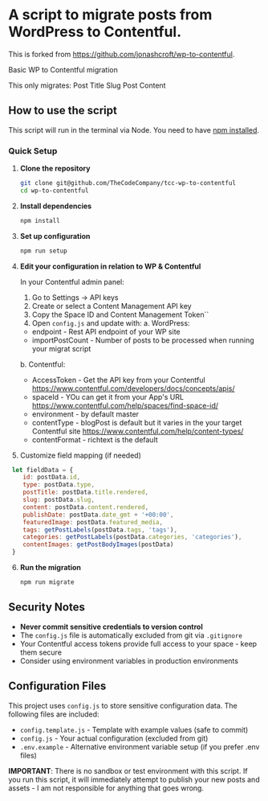 # A script to migrate posts from WordPress to Contentful.

This is forked from https://github.com/jonashcroft/wp-to-contentful.

Basic WP to Contentful migration

This only migrates:
Post Title
Slug
Post Content

## How to use the script

This script will run in the terminal via Node. You need to have [npm installed]('https://www.npmjs.com/get-npm').

### Quick Setup

1. **Clone the repository**
   ```bash
   git clone git@github.com/TheCodeCompany/tcc-wp-to-contentful
   cd wp-to-contentful
   ```

2. **Install dependencies**
   ```bash
   npm install
   ```

3. **Set up configuration**
   ```bash
   npm run setup
   ```

4. **Edit your configuration in relation to WP & Contentful**

    In your Contentful admin panel:
    1. Go to Settings → API keys
    2. Create or select a Content Management API key
    3. Copy the Space ID and Content Management Token``
    4. Open `config.js` and update with:
   a. WordPress:
    - endpoint - Rest API endpoint of your WP site
    - importPostCount - Number of posts to be processed when running your migrat script

   b. Contentful:
    - AccessToken - Get the API key from your Contentful https://www.contentful.com/developers/docs/concepts/apis/
    - spaceId - YOu can get it from your App's URL https://www.contentful.com/help/spaces/find-space-id/
    - environment - by default master
    - contentType - blogPost is default but it varies in the your target Contentful site https://www.contentful.com/help/content-types/
    - contentFormat - richtext is the default

5. Customize field mapping (if needed)

```javascript
 let fieldData = {
    id: postData.id,
    type: postData.type,
    postTitle: postData.title.rendered,
    slug: postData.slug,
    content: postData.content.rendered,
    publishDate: postData.date_gmt + '+00:00',
    featuredImage: postData.featured_media,
    tags: getPostLabels(postData.tags, 'tags'),
    categories: getPostLabels(postData.categories, 'categories'),
    contentImages: getPostBodyImages(postData)
 }
 ```

6. **Run the migration**
   ```bash
   npm run migrate
   ```


## Security Notes

- **Never commit sensitive credentials to version control**
- The `config.js` file is automatically excluded from git via `.gitignore`
- Your Contentful access tokens provide full access to your space - keep them secure
- Consider using environment variables in production environments

## Configuration Files

This project uses `config.js` to store sensitive configuration data. The following files are included:

- `config.template.js` - Template with example values (safe to commit)
- `config.js` - Your actual configuration (excluded from git)
- `.env.example` - Alternative environment variable setup (if you prefer .env files)

**IMPORTANT**: There is no sandbox or test environment with this script. If you run this script, it will immediately attempt to publish your new posts and assets - I am not responsible for anything that goes wrong.